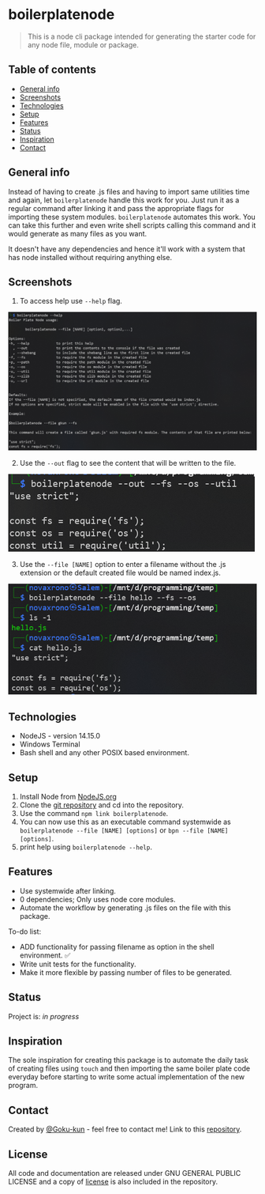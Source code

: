 # boilerplatenode

> This is a node cli package intended for generating the starter code for any node file, module or package.

## Table of contents

* [General info](#general-info)
* [Screenshots](#screenshots)
* [Technologies](#technologies)
* [Setup](#setup)
* [Features](#features)
* [Status](#status)
* [Inspiration](#inspiration)
* [Contact](#contact)

## General info

Instead of having to create .js files and having to import same utilities time and again, let `boilerplatenode` handle this work for you. Just run it as a regular command after linking it and pass the appropriate flags for importing these system modules. `boilerplatenode` automates this work. You can take this further and even write shell scripts calling this command and it would generate as many files as you want.

It doesn't have any dependencies and hence it'll work with a system that has node installed without requiring anything else.

## Screenshots

1. To access help use `--help` flag.

![print Help](./resources/images/printHelp.png)

2. Use the `--out` flag to see the content that will be written to the file.

![print Help](./resources/images/printToConsole.png)

3. Use the `--file [NAME]` option to enter a filename without the .js extension or the default created file would be named index.js.

![print Help](./resources/images/finalOutput.png)

## Technologies

* NodeJS - version 14.15.0
* Windows Terminal
* Bash shell and any other POSIX based environment.

## Setup

1. Install Node from [NodeJS.org](https://nodejs.org/en/)
2. Clone the [git repository](https://github.com/Goku-kun/boilerplatenode) and cd into the repository.
3. Use the command `npm link boilerplatenode`.
4. You can now use this as an executable command systemwide as `boilerplatenode --file [NAME] [options]` or `bpn --file [NAME] [options]`.
5. print help using `boilerplatenode --help`.

## Features

* Use systemwide after linking.
* 0 dependencies; Only uses node core modules.
* Automate the workflow by generating .js files on the file with this package.

To-do list:

* ADD functionality for passing filename as option in the shell environment. ✅
* Write unit tests for the functionality.
* Make it more flexible by passing number of files to be generated. 

## Status

Project is: _in progress_ 


## Inspiration

The sole inspiration for creating this package is to automate the daily task of creating files using `touch` and then importing the same boiler plate code everyday before starting to write some actual implementation of the new program.

## Contact

Created by [@Goku-kun](https://www.github.com/Goku-kun) - feel free to contact me!
Link to this [repository](https://github.com/Goku-kun/boilerplatenode).

## License

All code and documentation are released under GNU GENERAL PUBLIC LICENSE and a copy of [license](./LICENSE) is also included in the repository.